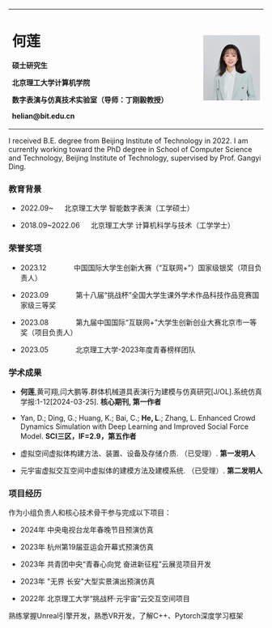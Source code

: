 

<table border="0">
  <tr>
    <td width="75%">
      <h1>何莲</h1>
      <p><b>硕士研究生</b></p>
      <p><b>北京理工大学计算机学院</b></p>
      <p><b>数字表演与仿真技术实验室（导师：丁刚毅教授）</b></p>
      <p><b>helian@bit.edu.cn</b></p>
    </td>
    <td width="25%">
      <img src="figs/HeL.jpg" width="100%">   
    </td>
  </tr>
</table>




I received B.E. degree from  Beijing Institute of Technology in 2022. I am currently working toward the PhD degree in School of Computer Science and Technology, Beijing Institute of Technology, supervised by Prof. Gangyi Ding. 

### 教育背景
  - 2022.09~ &emsp; 北京理工大学 智能数字表演（工学硕士）
  
  - 2018.09~2022.06 &emsp; 北京理工大学 计算机科学与技术（工学学士）


### 荣誉奖项
  - 2023.12 &emsp; &emsp; &emsp;中国国际大学生创新大赛（“互联网+”）国家级银奖（项目负责人）
    
  - 2023.09 &emsp; &emsp; &emsp;第十八届“挑战杯”全国大学生课外学术作品科技作品竞赛国家级三等奖

  - 2023.08 &emsp; &emsp; &emsp;第九届中国国际“互联网+”大学生创新创业大赛北京市一等奖（项目负责人）
  
  - 2023.05 &emsp; &emsp; &emsp;北京理工大学-2023年度青春榜样团队


### 学术成果
  - **何莲**,黄可翔,闫大鹏等.群体机械道具表演行为建模与仿真研究[J/OL].系统仿真学报:1-12[2024-03-25]. **核心期刊, 第一作者**
    
  - Yan, D.; Ding, G.; Huang, K.; Bai, C.; **He, L**.; Zhang, L. Enhanced Crowd Dynamics Simulation with Deep Learning and Improved Social Force Model. **SCI三区，IF=2.9，第五作者**
  
  - 虚拟空间虚拟体构建方法、装置、设备及存储介质. （已受理）. **第一发明人**
  
  - 元宇宙虚拟交互空间中虚拟体的建模方法及建模系统. （已受理）. **第二发明人**


### 项目经历
作为小组负责人和核心技术骨干参与完成以下项目：
  - 2024年 中央电视台龙年春晚节目预演仿真
 
  - 2023年 杭州第19届亚运会开幕式预演仿真

  - 2023年 共青团中央“青春心向党 奋进新征程”云展览项目开发

  - 2023年 "无界 长安"大型实景演出预演仿真
 
  - 2022年 北京理工大学“挑战杯·元宇宙”云交互空间项目
 

熟练掌握Unreal引擎开发，熟悉VR开发，了解C++、Pytorch深度学习框架
